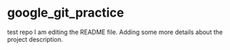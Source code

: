 # google_git_practice
test repo
I am editing the README file. Adding some more details about the project description.
